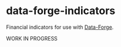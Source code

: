 # data-forge-indicators

Financial indicators for use with [Data-Forge](http://www.data-forge-js.com/).

WORK IN PROGRESS